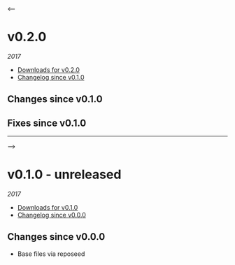 <--
# v0.2.0
_2017_
  - [Downloads for v0.2.0](https://github.com/okkur/dailymile/releases/tag/v0.1.0)
  - [Changelog since v0.1.0](#changes-since-v010)

## Changes since v0.1.0

## Fixes since v0.1.0

---

-->

# v0.1.0 - unreleased
_2017_
  - [Downloads for v0.1.0](https://github.com/okkur/dailymile/releases/tag/v0.1.0)
  - [Changelog since v0.0.0](#changes-since-v000)

## Changes since v0.0.0
  - Base files via reposeed
